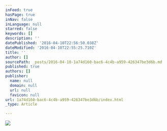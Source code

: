```yaml
---
inFeed: true
hasPage: true
inNav: false
inLanguage: null
starred: false
keywords: []
description: ''
datePublished: '2016-04-10T22:56:50.038Z'
dateModified: '2016-04-10T22:55:25.710Z'
title: ''
author: []
sourcePath: _posts/2016-04-10-1a74d160-bac6-4c4b-a959-426347be3d6b.md
published: true
authors: []
publisher:
  name: null
  domain: null
  url: null
  favicon: null
url: 1a74d160-bac6-4c4b-a959-426347be3d6b/index.html
_type: Article

---
```

![](https://the-grid-user-content.s3-us-west-2.amazonaws.com/d86eeb2f-abf5-4d0b-a5f2-cd2466f1dc6e.png)